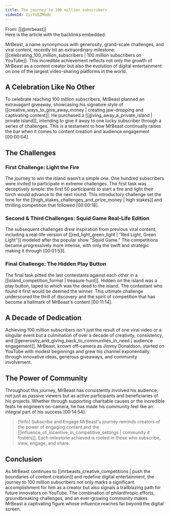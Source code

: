 ```yaml
---
title: The journey to 100 million subscribers
videoId: 2isYuQZMbdU
---
```


From: [[@mrbeast]] <br/> 
Here is the article with the backlinks embedded:

MrBeast, a name synonymous with generosity, grand-scale challenges, and viral content, recently hit an extraordinary milestone: [[celebrating_100_million_subscribers | 100 million subscribers on YouTube]]. This incredible achievement reflects not only the growth of MrBeast as a content creator but also the evolution of digital entertainment on one of the largest video-sharing platforms in the world.

## A Celebration Like No Other

To celebrate reaching 100 million subscribers, MrBeast planned an extravagant giveaway, showcasing his signature style of [[creative_ways_to_give_away_money | creating jaw-dropping and captivating content]]. He purchased a [[giving_away_a_private_island | private island]], intending to give it away to one lucky subscriber through a series of challenges. This is a testament to how MrBeast continually raises the bar when it comes to content creation and audience engagement [<a class="yt-timestamp" data-t="00:00:04">00:00:04</a>].

## The Challenges

### First Challenge: Light the Fire
The journey to win the island wasn't a simple one. One hundred subscribers were invited to participate in extreme challenges. The first task was deceptively simple: the first 50 participants to start a fire and light their torch would advance to the next round. This introductory challenge set the tone for the [[high_stakes_challenges_and_prize_money | high stakes]] and thrilling competition that followed [<a class="yt-timestamp" data-t="00:00:18">00:00:18</a>].

### Second & Third Challenges: Squid Game Real-Life Edition
The subsequent challenges drew inspiration from previous viral content, including a real-life version of [[red_light_green_light | "Red Light, Green Light"]] modeled after the popular show "Squid Game." The competitions became progressively more intense, with only the swift and strategic making it through [<a class="yt-timestamp" data-t="00:01:53">00:01:53</a>].

### Final Challenge: The Hidden Play Button
The final task pitted the last contestants against each other in a [[island_competition_format | treasure hunt]]. Hidden on the island was a play button, taped to which was the deed to the island. The contestant who found it first would be deemed the winner. This ultimate challenge underscored the thrill of discovery and the spirit of competition that has become a hallmark of MrBeast's content [<a class="yt-timestamp" data-t="00:11:14">00:11:14</a>].

## A Decade of Dedication

Achieving 100 million subscribers isn't just the result of one viral video or a singular event but a culmination of over a decade of creativity, consistency, and [[generosity_and_giving_back_to_communities_in_need | audience engagement]]. MrBeast, known off-camera as Jimmy Donaldson, started on YouTube with modest beginnings and grew his channel exponentially through innovative ideas, generous giveaways, and community involvement.

## The Power of Community

Throughout this journey, MrBeast has consistently involved his audience, not just as passive viewers but as active participants and beneficiaries of his projects. Whether through supporting charitable causes or the incredible feats he engineers on-camera, he has made his community feel like an integral part of his success [<a class="yt-timestamp" data-t="00:14:54">00:14:54</a>].

> [!info] Subscribe and Engage
> MrBeast's journey reminds creators of the power of engaging content and the [[influence_of_incentive_in_competitive_settings | community it fosters]]. Each milestone achieved is rooted in those who subscribe, view, engage, and share.

## Conclusion

As MrBeast continues to [[mrbeasts_creative_competitions | push the boundaries of content creation]] and redefine digital entertainment, the journey to 100 million subscribers not only marks a significant accomplishment for him as a creator but also signals a trailblazing path for future innovators on YouTube. The combination of philanthropic efforts, groundbreaking challenges, and an ever-growing community makes MrBeast a captivating figure whose influence reaches far beyond the digital screen.